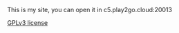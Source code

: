 This is my site, you can open it in c5.play2go.cloud:20013

[GPLv3 license](https://gist.github.com/kn9ts/cbe95340d29fc1aaeaa5dd5c059d2e60)
